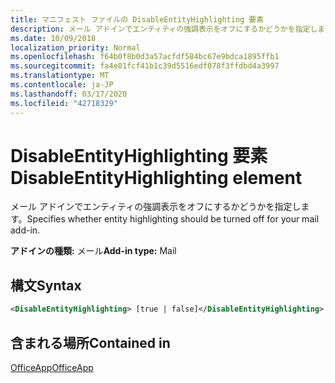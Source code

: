 ```yaml
---
title: マニフェスト ファイルの DisableEntityHighlighting 要素
description: メール アドインでエンティティの強調表示をオフにするかどうかを指定します。
ms.date: 10/09/2018
localization_priority: Normal
ms.openlocfilehash: f64b0f8b0d3a57acfdf584bc67e9bdca1895ffb1
ms.sourcegitcommit: fa4e81fcf41b1c39d5516edf078f3ffdbd4a3997
ms.translationtype: MT
ms.contentlocale: ja-JP
ms.lasthandoff: 03/17/2020
ms.locfileid: "42718329"
---
```

# <a name="disableentityhighlighting-element"></a><span data-ttu-id="6681b-103">DisableEntityHighlighting 要素</span><span class="sxs-lookup"><span data-stu-id="6681b-103">DisableEntityHighlighting element</span></span>

<span data-ttu-id="6681b-104">メール アドインでエンティティの強調表示をオフにするかどうかを指定します。</span><span class="sxs-lookup"><span data-stu-id="6681b-104">Specifies whether entity highlighting should be turned off for your mail add-in.</span></span>

<span data-ttu-id="6681b-105">**アドインの種類:** メール</span><span class="sxs-lookup"><span data-stu-id="6681b-105">**Add-in type:** Mail</span></span>

## <a name="syntax"></a><span data-ttu-id="6681b-106">構文</span><span class="sxs-lookup"><span data-stu-id="6681b-106">Syntax</span></span>

```XML
<DisableEntityHighlighting> [true | false]</DisableEntityHighlighting>
```

## <a name="contained-in"></a><span data-ttu-id="6681b-107">含まれる場所</span><span class="sxs-lookup"><span data-stu-id="6681b-107">Contained in</span></span>

[<span data-ttu-id="6681b-108">OfficeApp</span><span class="sxs-lookup"><span data-stu-id="6681b-108">OfficeApp</span></span>](officeapp.md)

